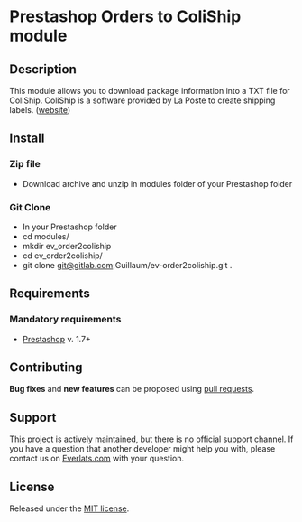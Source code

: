 # Prestashop Orders to ColiShip module

## Description
This module allows you to download package information into a TXT file for ColiShip.
ColiShip is a software provided by La Poste to create shipping labels. ([website](https://www.colissimo.fr/entreprise/coliship/))

## Install

### Zip file
* Download archive and unzip in modules folder of your Prestashop folder

### Git Clone
* In your Prestashop folder
* cd modules/
* mkdir ev_order2coliship
* cd ev_order2coliship/
* git clone git@gitlab.com:Guillaum/ev-order2coliship.git .

## Requirements

### Mandatory requirements
* [Prestashop](https://www.prestashop.com) v. 1.7+

## Contributing
**Bug fixes** and **new features** can be proposed using [pull requests](https://github.com/guillaum/ev_order2coliship/pulls).

## Support
This project is actively maintained, but there is no official support channel.
If you have a question that another developer might help you with, please contact us on [Everlats.com](http://www.everlats.com/contact/) with your question.

## License
Released under the [MIT license](https://opensource.org/licenses/MIT).
